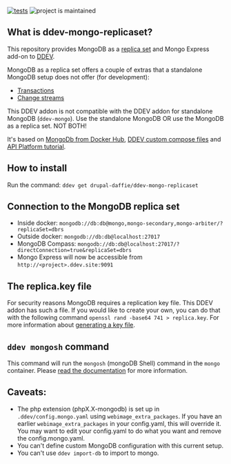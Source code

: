 [![tests](https://github.com/ddev/ddev-mongo/actions/workflows/tests.yml/badge.svg)](https://github.com/ddev/ddev-mongo/actions/workflows/tests.yml) ![project is maintained](https://img.shields.io/maintenance/yes/2024.svg)


## What is ddev-mongo-replicaset?

This repository provides MongoDB as a [replica set](https://www.mongodb.com/docs/manual/replication/) and Mongo Express add-on to [DDEV](https://ddev.readthedocs.io).

MongoDB as a replica set offers a couple of extras that a standalone MongoDB setup does not offer (for development):
 - [Transactions](https://www.mongodb.com/docs/manual/replication/#transactions)
 - [Change streams](https://www.mongodb.com/docs/manual/replication/#change-streams)

This DDEV addon is not compatible with the DDEV addon for standalone MongoDB (`ddev-mongo`). Use the standalone MongoDB OR use the MongoDB as a replica set. NOT BOTH!

It's based on [MongoDb from Docker Hub](https://hub.docker.com/_/mongo?tab=description#-via-docker-stack-deploy-or-docker-compose), [DDEV custom compose files](https://ddev.readthedocs.io/en/stable/users/extend/custom-compose-files/) and [API Platform tutorial](https://api-platform.com/docs/core/mongodb/#enabling-mongodb-support).

## How to install

Run the command: `ddev get drupal-daffie/ddev-mongo-replicaset`

## Connection to the MongoDB replica set

 - Inside docker: `mongodb://db:db@mongo,mongo-secondary,mongo-arbiter/?replicaSet=dbrs`
 - Outside docker: `mongodb://db:db@localhost:27017`
 - MongoDB Compass: `mongodb://db:db@localhost:27017/?directConnection=true&replicaSet=dbrs`
 - Mongo Express will now be accessible from `http://<project>.ddev.site:9091`


## The replica.key file

For security reasons MongoDB requires a replication key file. This DDEV addon has such a file. If you would like to create your own, you can do that with the following command
`openssl rand -base64 741 > replica.key`. For more information about [generating a key file](https://www.mongodb.com/docs/v2.4/tutorial/generate-key-file/).


## `ddev mongosh` command

This command will run the `mongosh` (mongoDB Shell) command in the `mongo` container. Please [read the documentation](https://www.mongodb.com/docs/mongodb-shell/) for more information.


## Caveats:

* The php extension (phpX.X-mongodb) is set up in `.ddev/config.mongo.yaml` using `webimage_extra_packages`. If you have an earlier `webimage_extra_packages` in your config.yaml, this will override it. You may want to edit your config.yaml to do what you want and remove the config.mongo.yaml.
* You can't define custom MongoDB configuration with this current setup.
* You can't use `ddev import-db` to import to mongo.
